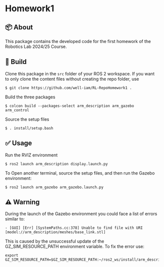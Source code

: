 # Homework1

## :package: About

This package contains the developed code for the first homework of the Robotics Lab 2024/25 Course.

## :hammer: Build
Clone this package in the `src` folder of your ROS 2 workspace.  If you want to only clone the content files without creating the repo folder, use
```
$ git clone https://github.com/well-iam/RL-RepoHomework1 .
```
Build the three packages
```
$ colcon build --packages-select arm_description arm_gazebo arm_control
```
Source the setup files
```
$ . install/setup.bash
```

## :white_check_mark: Usage
Run the RVIZ environment
```
$ ros2 launch arm_description display.launch.py
```
To 
Open another terminal, source the setup files, and then run the Gazebo environment:
```
$ ros2 launch arm_gazebo arm_gazebo.launch.py
```

## :warning: Warning
During the launch of the Gazebo environment you could face a list of errors similar to:
```
- [GUI] [Err] [SystemPaths.cc:378] Unable to find file with URI [model://arm_description/meshes/base_link.stl]
```
This is caused by the unsuccessful update of the GZ_SIM_RESOURCE_PATH environment variable. To fix the error use:
```
export GZ_SIM_RESOURCE_PATH=$GZ_SIM_RESOURCE_PATH:~/ros2_ws/install/arm_description/share
```
